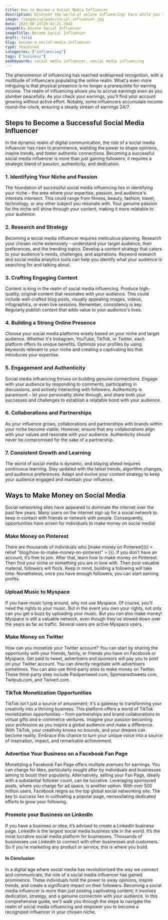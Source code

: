 ```yaml
---
title: How to Become a Social Media Influencer
description: Discover the world of online influencing! Earn while you sleep, with 24/7 income potential. Explore the power of passive earnings as an influencer.
image: /images/uploads/social-influencer.jpg
date: 2023-08-24T20:42:21.784Z
imageAlt: Become Social Influencer
imageTitle: Become Social Influencer
draft: false
Slug: become-a-social-media-influencer
type: feautured
categories: ["influencing"]
tags: ["business"]
seoKeywords: social media influencer, social media influencing
---
```


The phenomenon of influencing has reached widespread recognition, with a multitude of influencers populating the online realm. What's even more intriguing is that physical presence is no longer a prerequisite for earning income. The realm of influencing allows you to accrue earnings even as you slumber peacefully. As you check your earnings, you'll find your account growing without active effort. Notably, some influencers accumulate income round-the-clock, ensuring a steady stream of earnings 24/7.

## Steps to Become a Successful Social Media Influencer

In the dynamic realm of digital communication, the role of a social media influencer has risen to prominence, wielding the power to shape opinions, inspire trends, and foster authentic connections. Becoming a successful social media influencer is more than just gaining followers; it requires a strategic blend of passion, authenticity, and dedication.

### 1. Identifying Your Niche and Passion

The foundation of successful social media influencing lies in identifying your niche – the area where your expertise, passion, and audience's interests intersect. This could range from fitness, beauty, fashion, travel, technology, or any other subject you resonate with. Your genuine passion for the niche will shine through your content, making it more relatable to your audience.

### 2. Research and Strategy

Becoming a social media influencer requires meticulous planning. Research your chosen niche extensively – understand your target audience, their preferences, and the trending topics. Develop a content strategy that caters to your audience's needs, challenges, and aspirations. Keyword research and social media analytics tools can help you identify what your audience is searching for and talking about.

### 3. Crafting Engaging Content

Content is king in the realm of social media influencing. Produce high-quality, original content that resonates with your audience. This could include well-crafted blog posts, visually appealing images, videos, infographics, or even live sessions. Remember, consistency is key. Regularly publish content that adds value to your audience's lives.

### 4. Building a Strong Online Presence

Choose your social media platforms wisely based on your niche and target audience. Whether it's Instagram, YouTube, TikTok, or Twitter, each platform offers its unique benefits. Optimize your profiles by using keywords relevant to your niche and creating a captivating bio that introduces your expertise.

### 5. Engagement and Authenticity

Social media influencing thrives on building genuine connections. Engage with your audience by responding to comments, participating in discussions, and actively interacting with followers. Authenticity is paramount – let your personality shine through, and share both your successes and challenges to establish a relatable bond with your audience.

### 6. Collaborations and Partnerships

As your influence grows, collaborations and partnerships with brands within your niche become viable. However, ensure that any collaborations align with your values and resonate with your audience. Authenticity should never be compromised for the sake of a partnership.

### 7. Consistent Growth and Learning

The world of social media is dynamic, and staying ahead requires continuous learning. Stay updated with the latest trends, algorithm changes, and audience preferences. Adapt and evolve your content strategy to keep your audience engaged and maintain your influence.

## Ways to Make Money on Social Media

Social networking sites have appeared to dominate the internet over the past few years. Many users on the internet sign up for a social network to keep in contact with friends or network with people. Consequently, opportunities have arisen for individuals to make money on social media!

### Make Money on Pinterest

There are thousands of individuals who [make money on Pinterest]({{ < relref "blog/how-to-make-money-on-pinterest" > }}). If you don’t have an account, it’s free to join. After that, learn how to make money on Pinterest. Then find your niche or something you are in love with. Then post valuable material, followers will flock. Keep in mind, building a following will take time. Nonetheless, once you have enough followers, you can start earning profits.

### Upload Music to Myspace

If you have music lying around, why not use Myspace. Of course, you’ll need the rights to your music. But in the event you own your rights, not only can you get a buzz by uploading your music. But you can also make money! Myspace is still a valuable network, even though they’ve slowed down over the years as far as traffic. Several users are active Myspace users.

### Make Money on Twitter

How can you monetize your Twitter account? You can start by sharing the opportunity with your friends, family, or friends you have on Facebook or Myspace. Get paid to tweet, advertisers and sponsors will pay you to post on your Twitter account. You can directly negotiate with advertisers sometimes. You can also use third-party sites to make money on Twitter. These third-party sites include Paidpertweet.com, Sponseredtweets.com, Twitpub.com, and Twivert.com.

### TikTok Monetization Opportunities

TikTok isn't just a source of amusement; it's a gateway to transforming your creativity into a thriving business. This platform offers a world of TikTok monetization opportunities – from partnerships and brand collaborations to virtual gifts and e-commerce ventures. Imagine your passion becoming your profession as you inspire a global audience and make a difference. With TikTok, your creativity knows no bounds, and your dreams can become reality. Embrace this chance to turn your unique voice into a source of inspiration, impact, and remarkable achievement.

### Advertise Your Business on a Facebook Fan Page

Monetizing a Facebook Fan Page offers multiple avenues for earnings. You can charge for likes, particularly sought after by individuals and businesses aiming to boost their popularity. Alternatively, selling your Fan Page, ideally with a substantial follower count, can be lucrative. Leveraging sponsored posts, where you charge for ad space, is another option. With over 500 million users, Facebook reigns as the top global social networking site. The key to success lies in cultivating a popular page, necessitating dedicated efforts to grow your following.

### Promote your Business on LinkedIn

If you have a business or idea, it’s advised to create a LinkedIn business page. LinkedIn is the largest social media business site in the world. It’s the most lucrative social media platform for businesses. Thousands of businesses use LinkedIn to connect with other businesses and customers. So if you’re marketing any product or service, this is where you build.

#### In Conclusion

In a digital age where social media has revolutionized the way we connect and communicate, the role of a social media influencer has gained prominence. These individuals hold the power to sway opinions, inspire trends, and create a significant impact on their followers. Becoming a social media influencer is more than just posting captivating content; it involves dedication, strategy, and a genuine connection with your audience. In this comprehensive guide, we'll walk you through the steps to navigate the realm of social media influencing and empower you to become a recognized influencer in your chosen niche.
